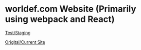 # worldef.com Website (Primarily using webpack and React)


[Test/Staging](http://carpusconsulting.com/worldef/)


[Origital/Current Site](http://worldef.com/)
